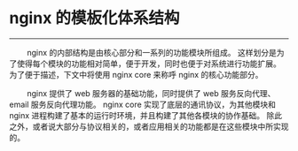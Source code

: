 # nginx 的模板化体系结构
***

&emsp;&emsp;
nginx 的内部结构是由核心部分和一系列的功能模块所组成。
这样划分是为了使得每个模块的功能相对简单，便于开发，同时也便于对系统进行功能扩展。
为了便于描述，下文中将使用 nginx core 来称呼 nginx 的核心功能部分。

&emsp;&emsp;
nginx 提供了 web 服务器的基础功能，同时提供了 web 服务反向代理、email 服务反向代理功能。
nginx core 实现了底层的通讯协议，为其他模块和 nginx 进程构建了基本的运行时环境，并且构建了其他各模块的协作基础。
除此之外，或者说大部分与协议相关的，或者应用相关的功能都是在这些模块中所实现的。
